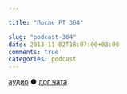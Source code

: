 ```yaml
---

title: "После РТ 364"

slug: "podcast-364"
date: 2013-11-02T18:07:00+03:00
comments: true
categories: podcast
---
```

[аудио](http://cdn.radio-t.com/rt364post.mp3) ● [лог чата](http://chat.radio-t.com/logs/radio-t-364.html) <audio src="http://cdn.radio-t.com/rt364post.mp3" preload="none">
